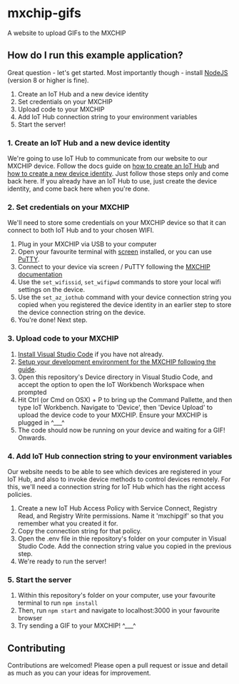# mxchip-gifs
A website to upload GIFs to the MXCHIP

## How do I run this example application?

Great question - let's get started. Most importantly though - install [NodeJS](https://nodejs.org) (version 8 or higher is fine).

1. Create an IoT Hub and a new device identity
2. Set credentials on your MXCHIP
3. Upload code to your MXCHIP
4. Add IoT Hub connection string to your environment variables
5. Start the server!

### 1. Create an IoT Hub and a new device identity

We're going to use IoT Hub to communicate from our website to our MXCHIP device. Follow the docs guide on [how to create an IoT Hub](https://docs.microsoft.com/en-us/azure/iot-hub/quickstart-send-telemetry-node#create-an-iot-hub) and [how to create a new device identity](https://docs.microsoft.com/en-us/azure/iot-hub/quickstart-send-telemetry-node#register-a-device). Just follow those steps only and come back here. If you already have an IoT Hub to use, just create the device identity, and come back here when you're done. 

### 2. Set credentials on your MXCHIP

We'll need to store some credentials on your MXCHIP device so that it can connect to both IoT Hub and to your chosen WIFI.

1. Plug in your MXCHIP via USB to your computer
2. Open your favourite terminal with [screen](https://linuxize.com/post/how-to-use-linux-screen/) installed, or you can use [PuTTY](https://www.putty.org/).
3. Connect to your device via screen / PuTTY following the [MXCHIP documentation](https://microsoft.github.io/azure-iot-developer-kit/docs/use-configuration-mode/)
4. Use the `set_wifissid`, `set_wifipwd` commands to store your local wifi settings on the device. 
5. Use the `set_az_iothub` command with your device connection string you copied when you registered the device identity in an earlier step to store the device connection string on the device.
6. You're done! Next step.

### 3. Upload code to your MXCHIP

1. [Install Visual Studio Code](https://code.visualstudio.com/docs/setup/setup-overview) if you have not already.
2. [Setup your development environment for the MXCHIP following the guide](https://microsoft.github.io/azure-iot-developer-kit/docs/get-started/).
3. Open this repository's Device directory in Visual Studio Code, and accept the option to open the IoT Workbench Workspace when prompted
4. Hit Ctrl (or Cmd on OSX) + P to bring up the Command Pallette, and then type IoT Workbench. Navigate to 'Device', then 'Device Upload' to upload the device code to your MXCHIP. Ensure your MXCHIP is plugged in ^___^
5. The code should now be running on your device and waiting for a GIF! Onwards.

### 4. Add IoT Hub connection string to your environment variables

Our website needs to be able to see which devices are registered in your IoT Hub, and also to invoke device methods to control devices remotely. For this, we'll need a connection string for IoT Hub which has the right access policies.

1. Create a new IoT Hub Access Policy with Service Connect, Registry Read, and Registry Write permissions. Name it 'mxchipgif' so that you remember what you created it for.
2. Copy the connection string for that policy.
3. Open the .env file in thie repository's folder on your computer in Visual Studio Code. Add the connection string value you copied in the previous step.
4. We're ready to run the server!

### 5. Start the server

1. Within this repository's folder on your computer, use your favourite terminal to run `npm install` 
2. Then, run `npm start` and navigate to localhost:3000 in your favourite browser
3. Try sending a GIF to your MXCHIP! ^___^

## Contributing

Contributions are welcomed! Please open a pull request or issue and detail as much as you can your ideas for improvement.
